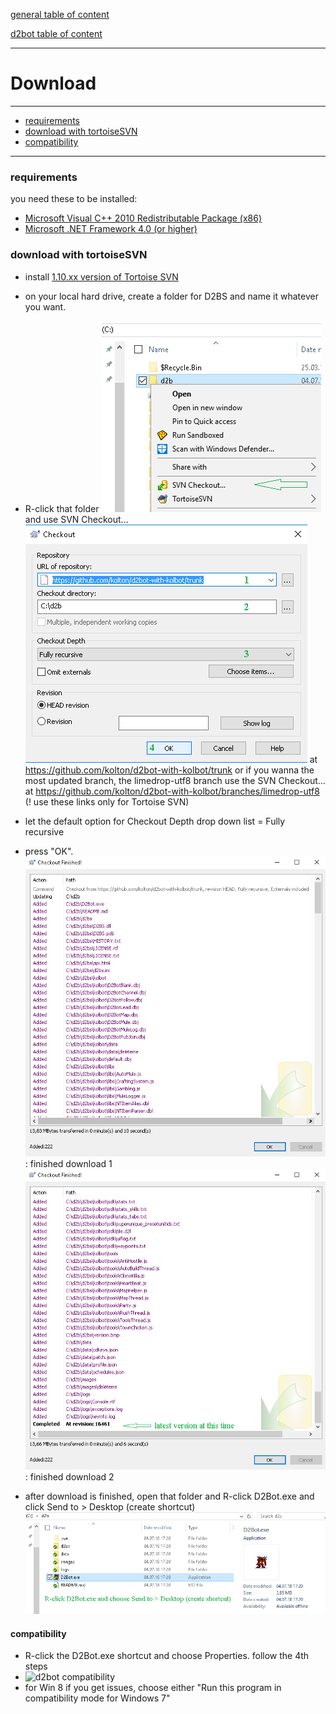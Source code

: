 [general table of content](https://github.com/blizzhackers/documentation/#diablo-2-botting-system)

[d2bot table of content](https://github.com/blizzhackers/documentation/tree/master/d2bot/#d2bot)

---

# Download

---

* [requirements](#requirements)
* [download with tortoiseSVN](#download-with-tortoiseSVN)
* [compatibility](#compatibility)

---

### requirements
you need these to be installed:
* [Microsoft Visual C++ 2010 Redistributable Package (x86)](https://www.microsoft.com/en-us/download/details.aspx?id=5555)
* [Microsoft .NET Framework 4.0 (or higher)](https://www.microsoft.com/net/download/Windows/run)

### download with tortoiseSVN

* install [1.10.xx version of Tortoise SVN]()
* on your local hard drive, create a folder for D2BS and name it whatever you want.
* R-click that folder ![tortoise1](assets/d2bot-tortoise1.png)
 and use SVN Checkout... ![tortoise2](assets/d2bot-tortoise2.png)
 at <https://github.com/kolton/d2bot-with-kolbot/trunk> or if you wanna the most updated branch, the limedrop-utf8 branch use the SVN Checkout... at <https://github.com/kolton/d2bot-with-kolbot/branches/limedrop-utf8> (! use these links only for Tortoise SVN)

* let the default option for Checkout Depth drop down list = Fully recursive
* press "OK".
![tortoise3](assets/d2bot-tortoise3.png): finished download 1
![tortoise4](assets/d2bot-tortoise4.png): finished download 2
* after download is finished, open that folder and R-click D2Bot.exe and click Send to > Desktop (create shortcut) ![tortoise5](assets/d2bot-tortoise5.png)

#### compatibility

* R-click the D2Bot.exe shortcut and choose Properties. follow the 4th steps
* ![d2bot compatibility](assets/d2bot-compatibility)
* for Win 8 if you get issues, choose either "Run this program in compatibility mode for Windows 7"
